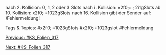 nach 2. Kollision: 0, 1, 2 oder 3 Slots
nach i. Kollision: x2f0;:::; 2i 1gSlots
ab 10. Kollision: x2f0;:::1023gSlots
nach 16. Kollision gibt der Sender auf:
)Fehlermeldung!

   Tags & Topics:
   #x2f0;:::1023gSlots
   #x2f0;:::1023gslot
   #Fehlermeldung

[Previous: #KS_Folien_317](KS_Folien_317.md)

[Next: #KS_Folien_317](KS_Folien_317.md)